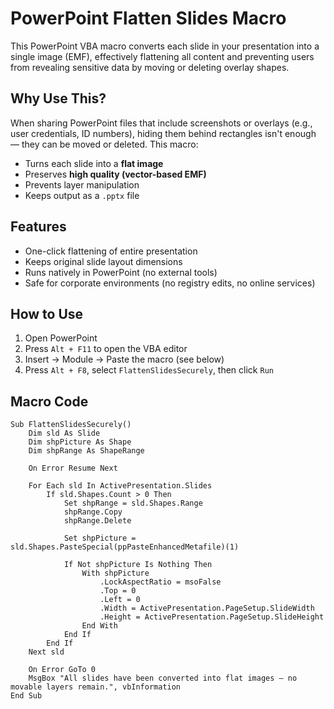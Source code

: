 # PowerPoint Flatten Slides Macro
This PowerPoint VBA macro converts each slide in your presentation into a single image (EMF), effectively flattening all content and preventing users from revealing sensitive data by moving or deleting overlay shapes.

## Why Use This?

When sharing PowerPoint files that include screenshots or overlays (e.g., user credentials, ID numbers), hiding them behind rectangles isn't enough — they can be moved or deleted. This macro:

- Turns each slide into a **flat image**
- Preserves **high quality (vector-based EMF)**
- Prevents layer manipulation
- Keeps output as a `.pptx` file

##  Features

- One-click flattening of entire presentation
- Keeps original slide layout dimensions
- Runs natively in PowerPoint (no external tools)
- Safe for corporate environments (no registry edits, no online services)

##  How to Use

1. Open PowerPoint
2. Press `Alt + F11` to open the VBA editor
3. Insert → Module → Paste the macro (see below)
4. Press `Alt + F8`, select `FlattenSlidesSecurely`, then click `Run`

##  Macro Code

```vba
Sub FlattenSlidesSecurely()
    Dim sld As Slide
    Dim shpPicture As Shape
    Dim shpRange As ShapeRange

    On Error Resume Next

    For Each sld In ActivePresentation.Slides
        If sld.Shapes.Count > 0 Then
            Set shpRange = sld.Shapes.Range
            shpRange.Copy
            shpRange.Delete

            Set shpPicture = sld.Shapes.PasteSpecial(ppPasteEnhancedMetafile)(1)

            If Not shpPicture Is Nothing Then
                With shpPicture
                    .LockAspectRatio = msoFalse
                    .Top = 0
                    .Left = 0
                    .Width = ActivePresentation.PageSetup.SlideWidth
                    .Height = ActivePresentation.PageSetup.SlideHeight
                End With
            End If
        End If
    Next sld

    On Error GoTo 0
    MsgBox "All slides have been converted into flat images – no movable layers remain.", vbInformation
End Sub

